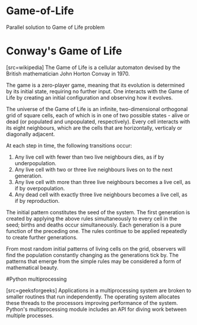 # Game-of-Life
Parallel solution to Game of Life problem

# Conway's Game of Life
[src=wikipedia]
The Game of Life is a cellular automaton devised by the British mathematician John Horton Convay in 1970.

The game is a zero-player game, meaning that its evolution is determined by its initial state, requiring no further input. One interacts with the Game of Life by creating an initial configuration and observing how it evolves.

The universe of the Game of Life is an infinite, two-dimensional orthogonal grid of square cells, each of which is in one of two possible states - alive or dead (or populated and unpopulated, respectively).
Every cell interacts with its eight neighbours, which are the cells that are horizontally, verticaly or diagonally adjacent.

At each step in time, the following transitions occur:
1.  Any live cell with fewer than two live neighbours dies, as if by underpopulation.
2.  Any live cell with two or three live neighbours lives on to the next generation.
3.  Any live cell with more than three live neighbours becomes a live cell, as if by overpopulation.
4.  Any dead cell with exactly three live neighbours becomes a live cell, as if by reproduction.

The initial pattern constitutes the seed of the system. The first generation is created by applying the above rules simultaneously to every cell in the seed; births and deaths occur simultaneously. Each generation is a pure function of the preceding one. The rules continue to be applied repeatedly to create further generations.

From most random initial patterns of living cells on the grid, observers will find the population constantly changing as the generations tick by. The patterns that emerge from the simple rules may be considered a form of mathematical beauty.


#Python multiprocessing

[src=geeksforgeeks]
Applications in a multiprocessing system are broken to smaller routines that run independently. The operating system allocates these threads to the processors improving performance of the system.
Python's multiprocessing module includes an API for diving work between multiple processes.
